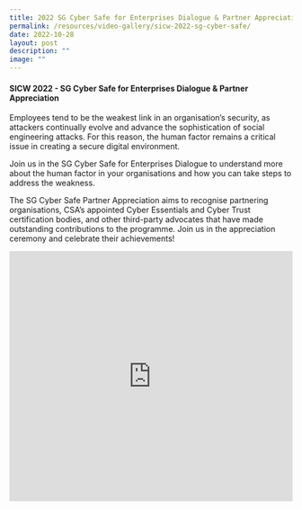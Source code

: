 ```yaml
---
title: 2022 SG Cyber Safe for Enterprises Dialogue & Partner Appreciation
permalink: /resources/video-gallery/sicw-2022-sg-cyber-safe/
date: 2022-10-28
layout: post
description: ""
image: ""
---
```

#### **SICW 2022 - SG Cyber Safe for Enterprises Dialogue &amp; Partner Appreciation**

Employees tend to be the weakest link in an organisation’s security, as attackers continually evolve and advance the sophistication of social engineering attacks. For this reason, the human factor remains a critical issue in creating a secure digital environment.

Join us in the SG Cyber Safe for Enterprises Dialogue to understand more about the human factor in your organisations and how you can take steps to address the weakness. 

The SG Cyber Safe Partner Appreciation aims to recognise partnering organisations, CSA’s appointed Cyber Essentials and Cyber Trust certification bodies, and other third-party advocates that have made outstanding contributions to the programme. Join us in the appreciation ceremony and celebrate their achievements!

<iframe allowfullscreen="" allow="accelerometer; autoplay; clipboard-write; encrypted-media; gyroscope; picture-in-picture; web-share" frameborder="0" title="YouTube video player" src="https://www.youtube.com/embed/GkMwIUsZDp4" width="100%" height="445"></iframe>